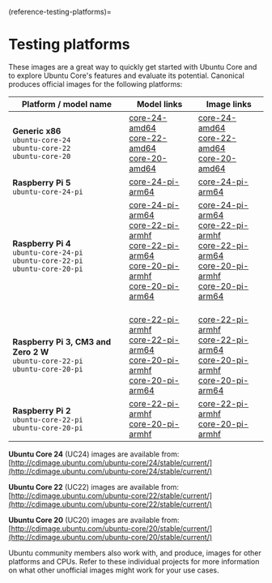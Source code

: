 (reference-testing-platforms)=
# Testing platforms

These images are a great way to quickly get started with Ubuntu Core and to explore Ubuntu Core's features and evaluate its potential. Canonical produces official images for the following platforms:

| Platform / model name    | Model links   | Image links |
|--------------------------|-------------------|-----------|
| **Generic x86**<br /> `ubuntu-core-24` <br /> `ubuntu-core-22` <br /> `ubuntu-core-20` <br /> | [core-24-amd64][24-amd64-model] <br />  [core-22-amd64][22-amd64-model] <br /> [core-20-amd64][20-amd64-model] <br /> | [core-24-amd64][24-amd64] <br />  [core-22-amd64][22-amd64] <br /> [core-20-amd64][20-amd64] <br /> |
| **Raspberry Pi 5**   <br /> `ubuntu-core-24-pi` <br /> |  [core-24-pi-arm64][24-pi-arm64-model] <br /> | [core-24-pi-arm64][24-pi-arm64] <br /> |
| **Raspberry Pi 4**   <br /> `ubuntu-core-24-pi` <br /> `ubuntu-core-22-pi`<br />`ubuntu-core-20-pi` <br /> | [core-24-pi-arm64][24-pi-arm64-model] <br /> [core-22-pi-armhf][22-pi-armhf-model] <br /> [core-22-pi-arm64][22-pi-arm64-model] <br /> [core-20-pi-armhf][20-pi-armhf-model] <br /> [core-20-pi-arm64][20-pi-arm64-model] <br />  <br />|  [core-24-pi-arm64][24-pi-arm64] <br /> [core-22-pi-armhf][22-pi-armhf] <br /> [core-22-pi-arm64][22-pi-arm64] <br /> [core-20-pi-armhf][20-pi-armhf] <br /> [core-20-pi-arm64][20-pi-arm64] <br />  <br /> |
| **Raspberry Pi 3, CM3 and Zero 2 W** <br /> `ubuntu-core-22-pi`<br /> `ubuntu-core-20-pi` <br /> | [core-22-pi-armhf][22-pi-armhf-model] <br /> [core-22-pi-arm64][22-pi-arm64-model] <br /> [core-20-pi-armhf][20-pi-armhf-model] <br /> [core-20-pi-arm64][20-pi-arm64-model] <br /> | [core-22-pi-armhf][22-pi-armhf] <br /> [core-22-pi-arm64][22-pi-arm64] <br /> [core-20-pi-armhf][20-pi-armhf] <br /> [core-20-pi-arm64][20-pi-arm64] <br />  |
| **Raspberry Pi 2** <br /> `ubuntu-core-22-pi`<br /> `ubuntu-core-20-pi` <br /> | [core-22-pi-armhf][22-pi-armhf-model] <br /> [core-20-pi-armhf][20-pi-armhf-model] | [core-22-pi-armhf][22-pi-armhf] <br /> [core-20-pi-armhf][20-pi-armhf] |


**Ubuntu Core 24** (UC24) images are available from:</br>
[http://cdimage.ubuntu.com/ubuntu-core/24/stable/current/](http://cdimage.ubuntu.com/ubuntu-core/24/stable/current/)

**Ubuntu Core 22** (UC22) images are available from:</br>
[http://cdimage.ubuntu.com/ubuntu-core/22/stable/current/](http://cdimage.ubuntu.com/ubuntu-core/22/stable/current/)

**Ubuntu Core 20** (UC20) images are available from:</br>
[http://cdimage.ubuntu.com/ubuntu-core/20/stable/current/](http://cdimage.ubuntu.com/ubuntu-core/20/stable/current/)


Ubuntu community members also work with, and produce, images for other platforms and CPUs. Refer to these individual projects for more information on what other unofficial images might work for your use cases.

<!-- LINKS -->

[24-pi-arm64]:  https://cdimage.ubuntu.com/ubuntu-core/24/stable/current/ubuntu-core-24-arm64+raspi.img.xz
[24-amd64]:     https://cdimage.ubuntu.com/ubuntu-core/24/stable/current/ubuntu-core-24-amd64.img.xz
[22-pi-armhf]:  https://cdimage.ubuntu.com/ubuntu-core/22/stable/current/ubuntu-core-22-armhf+raspi.img.xz
[22-amd64]:     https://cdimage.ubuntu.com/ubuntu-core/22/stable/current/ubuntu-core-22-amd64.img.xz
[22-pi-arm64]:  https://cdimage.ubuntu.com/ubuntu-core/22/stable/current/ubuntu-core-22-arm64+raspi.img.xz
[20-pi-armhf]:  https://cdimage.ubuntu.com/ubuntu-core/20/stable/current/ubuntu-core-20-armhf+raspi.img.xz
[20-amd64]:     https://cdimage.ubuntu.com/ubuntu-core/20/stable/current/ubuntu-core-20-amd64.img.xz
[20-pi-arm64]:  https://cdimage.ubuntu.com/ubuntu-core/20/stable/current/ubuntu-core-20-arm64+raspi.img.xz

[24-pi-arm64-model]:  https://github.com/canonical/models/blob/master/ubuntu-core-24-pi-arm64.json
[24-amd64-model]:     https://github.com/canonical/models/blob/master/ubuntu-core-24-amd64.json
[22-pi-armhf-model]:  https://github.com/canonical/models/blob/master/ubuntu-core-22-pi-armhf.json
[22-amd64-model]:     https://github.com/canonical/models/blob/master/xinyi-classic-22-amd64.json
[22-pi-arm64-model]:  https://github.com/canonical/models/blob/master/ubuntu-core-22-pi-arm64.json
[20-pi-armhf-model]:  https://github.com/canonical/models/blob/master/ubuntu-core-22-pi-armhf.json
[20-amd64-model]:     https://github.com/canonical/models/blob/master/ubuntu-core-20-amd64.json
[20-pi-arm64-model]:  https://github.com/canonical/models/blob/master/ubuntu-core-20-pi-arm64.json

